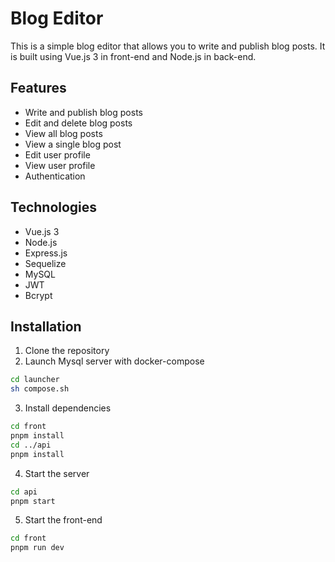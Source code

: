 # Blog Editor
This is a simple blog editor that allows you to write and publish blog posts. It is built using Vue.js 3 in front-end and Node.js in back-end.

## Features
- Write and publish blog posts
- Edit and delete blog posts
- View all blog posts
- View a single blog post
- Edit user profile
- View user profile
- Authentication


## Technologies
- Vue.js 3
- Node.js
- Express.js
- Sequelize
- MySQL
- JWT
- Bcrypt

## Installation
1. Clone the repository
2. Launch Mysql server with docker-compose
```bash
cd launcher
sh compose.sh
```
3. Install dependencies
```bash
cd front
pnpm install
cd ../api
pnpm install
```
4. Start the server
```bash
cd api
pnpm start
```
5. Start the front-end
```bash
cd front
pnpm run dev
```